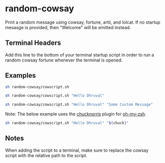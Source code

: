 # random-cowsay

Print a random message using cowsay, fortune, artii, and lolcat. If no startup mesasge is provided, then "Welcome" will be emitted instead.

## Terminal Headers

Add this line to the bottom of your terminal startup script in order to run a random cowsay fortune whenever the terminal is opened.

## Examples

```bash
sh random-cowsay/cowscript.sh
```

```bash
sh random-cowsay/cowscript.sh "Hello Dhruval"
```

```bash
sh random-cowsay/cowscript.sh "Hello Dhruval" "Some Custom Message"
```

Note: The below example uses the [chucknorris](https://github.com/robbyrussell/oh-my-zsh/tree/master/plugins/chucknorris) plugin for [oh-my-zsh](https://github.com/robbyrussell/oh-my-zsh).

```bash
sh random-cowsay/cowscript.sh "Hello Dhruval" "$(chuck)"
```

## Notes

When adding the script to a terminal, make sure to replace the cowsay script with the relative path to the script.
